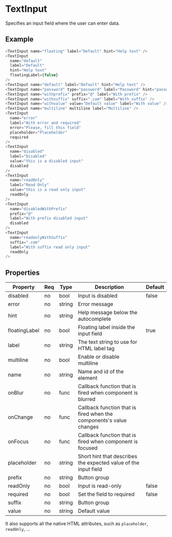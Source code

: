 # TextInput
Specifies an input field where the user can enter data.

## Example

```javascript
<TextInput name="floating" label="Default" hint="Help text" />
<TextInput
  name="default"
  label="Default"
  hint="Help text"
  floatingLabel={false}
/>
<TextInput name="default" label="Default" hint="Help text" />
<TextInput name="password" type="password" label="Password" hint="password" />
<TextInput name="withprefix" prefix="@" label="With prefix" />
<TextInput name="withsuffix" suffix=".com" label="With suffix" />
<TextInput name="withvalue" value="Default value" label="With value" />
<TextInput name="multiline" multiline label="Multiline" />
<TextInput
  name="error"
  label="With error and required"
  error="Please, fill this field"
  placeholder="Placeholder"
  required
/>
<TextInput
  name="disabled"
  label="Disabled"
  value="this is a disabled input"
  disabled
/>
<TextInput
  name="readOnly"
  label="Read Only"
  value="this is a read only input"
  readOnly
/>
<TextInput
  name="disabledWithPrefix"
  prefix="@"
  label="With prefix disabled input"
  disabled
/>
<TextInput
  name="readonlyWithSuffix"
  suffix=".com"
  label="With suffix read only input"
  readOnly
/>
```

## Properties

| Property         | Req   | Type       | Description                                                         | Default   |
| ---------------- | ----- | ---------- | ------------------------------------------------------------------- | --------- |
| disabled         | no    | bool       | Input is disabled                                                   | false     |
| error            | no    | string     | Error message                                                       |           |
| hint             | no    | string     | Help message below the autocomplete                                 |           |
| floatingLabel    | no    | bool       | Floating label inside the input field                               | true      |
| label            | no    | string     | The text string to use for HTML label tag                           |           |
| multiline        | no    | bool       | Enable or disable multiline                                         |           |
| name             | no    | string     | Name and id of the element                                          |           |
| onBlur           | no    | func       | Callback function that is fired when component is blurred           |           |
| onChange         | no    | func       | Callback function that is fired when the components's value changes |           |
| onFocus          | no    | func       | Callback function that is fired when component is focused           |           |
| placeholder      | no    | string     | Short hint that describes the expected value of the input field     |           |
| prefix           | no    | string     | Button group                                                        |           |
| readOnly         | no    | bool       | Input is read-only                                                  | false     |
| required         | no    | bool       | Set the field to required                                           | false     |
| suffix            | no    | string     | Button group                                                        |           |
| value            | no    | string     | Default value                                                       |           |

It also supports all the native HTML attributes, such as `placeholder`, `readOnly`, ...
